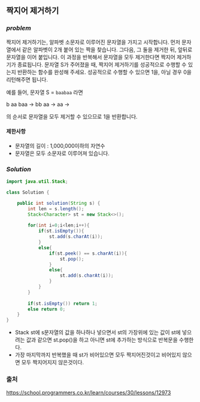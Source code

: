 ## **짝지어 제거하기**


### ***problem***
짝지어 제거하기는, 알파벳 소문자로 이루어진 문자열을 가지고 시작합니다. 먼저 문자열에서 같은 알파벳이 2개 붙어 있는 짝을 찾습니다. 그다음, 그 둘을 제거한 뒤, 앞뒤로 문자열을 이어 붙입니다. 이 과정을 반복해서 문자열을 모두 제거한다면 짝지어 제거하기가 종료됩니다. 문자열 S가 주어졌을 때, 짝지어 제거하기를 성공적으로 수행할 수 있는지 반환하는 함수를 완성해 주세요. 성공적으로 수행할 수 있으면 1을, 아닐 경우 0을 리턴해주면 됩니다.

예를 들어, 문자열 S = `baabaa` 라면

b aa baa → bb aa → aa →

의 순서로 문자열을 모두 제거할 수 있으므로 1을 반환합니다.


#### **제한사항**
- 문자열의 길이 : 1,000,000이하의 자연수
- 문자열은 모두 소문자로 이루어져 있습니다.



### ***Solution***
``` java
import java.util.Stack;

class Solution {

    public int solution(String s) {
        int len = s.length();
        Stack<Character> st = new Stack<>();
        
        for(int i=0;i<len;i++){
            if(st.isEmpty()){
                st.add(s.charAt(i));
            }
            else{
                if(st.peek() == s.charAt(i)){
                    st.pop();
                }
                else{
                    st.add(s.charAt(i));
                }
            }
        }
        
        if(st.isEmpty()) return 1;
        else return 0;
    }
}
```
- Stack st에 s문자열의 값을 하나하나 넣으면서 st의 가장위에 있는 값이 st에 넣으려는 값과 같으면 st.pop()을 하고 아니면 st에 추가하는 방식으로 반복문을 수행한다.
- 가장 마지막까지 반복했을 때 st가 비어있으면 모두 짝지어진것이고 비어있지 않으면 모두 짝지어지지 않은것이다. 

### 출처
https://school.programmers.co.kr/learn/courses/30/lessons/12973